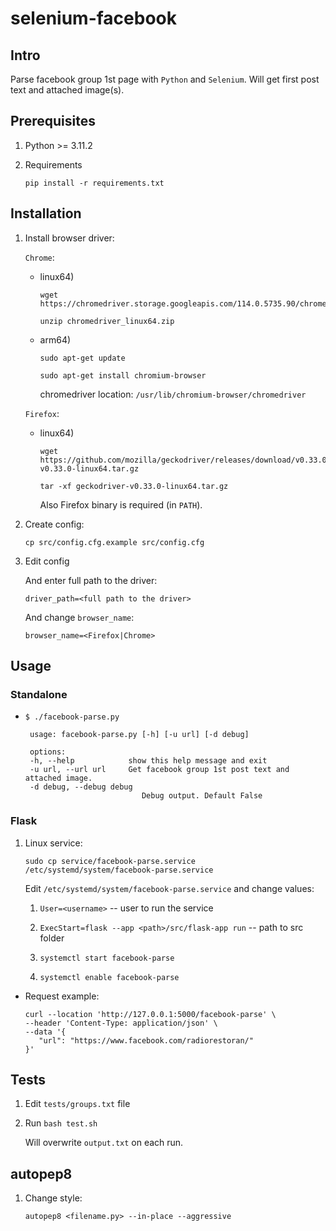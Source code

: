 # selenium-facebook

## Intro

Parse facebook group 1st page with `Python` and `Selenium`. Will get first post text and attached image(s).

## Prerequisites 

1. Python >= 3.11.2

1. Requirements

       pip install -r requirements.txt

## Installation

1. Install browser driver:

    `Chrome`:

    * linux64)


          wget https://chromedriver.storage.googleapis.com/114.0.5735.90/chromedriver_linux64.zip

          unzip chromedriver_linux64.zip 

    * arm64)
        
          sudo apt-get update

          sudo apt-get install chromium-browser
        
        chromedriver location: `/usr/lib/chromium-browser/chromedriver`

    `Firefox`:

    * linux64)

          wget https://github.com/mozilla/geckodriver/releases/download/v0.33.0/geckodriver-v0.33.0-linux64.tar.gz

          tar -xf geckodriver-v0.33.0-linux64.tar.gz
        
       Also Firefox binary is required (in `PATH`).

1. Create config:

       cp src/config.cfg.example src/config.cfg

1. Edit config
    
    And enter full path to the driver:

       driver_path=<full path to the driver>
    
    And change `browser_name`:
        
       browser_name=<Firefox|Chrome>

## Usage

### Standalone

* `$ ./facebook-parse.py`

       usage: facebook-parse.py [-h] [-u url] [-d debug]

       options:
       -h, --help            show this help message and exit
       -u url, --url url     Get facebook group 1st post text and attached image.
       -d debug, --debug debug
                                Debug output. Default False

### Flask

1. Linux service:

       sudo cp service/facebook-parse.service /etc/systemd/system/facebook-parse.service
    
    Edit `/etc/systemd/system/facebook-parse.service` and change values:

    1. `User=<username>` -- user to run the service

    1. `ExecStart=flask --app <path>/src/flask-app run` -- path to src folder

    1. `systemctl start facebook-parse`

    1. `systemctl enable facebook-parse`

* Request example:
    
      curl --location 'http://127.0.0.1:5000/facebook-parse' \
      --header 'Content-Type: application/json' \
      --data '{
         "url": "https://www.facebook.com/radiorestoran/"
      }'

## Tests

1. Edit `tests/groups.txt` file

1. Run `bash test.sh`
    
    Will overwrite `output.txt` on each run. 

## autopep8

1. Change style:

       autopep8 <filename.py> --in-place --aggressive
